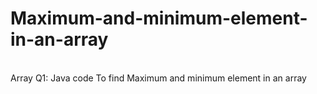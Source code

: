 # Maximum-and-minimum-element-in-an-array
<br>
Array Q1: Java code To find Maximum and minimum element in an array
